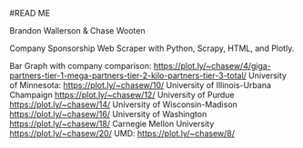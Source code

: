 #READ ME

Brandon Wallerson & Chase Wooten

Company Sponsorship Web Scraper with Python, Scrapy, HTML, and Plotly.


Bar Graph with company comparison:
https://plot.ly/~chasew/4/giga-partners-tier-1-mega-partners-tier-2-kilo-partners-tier-3-total/ 
University of Minnesota:
https://plot.ly/~chasew/10/
University of Illinois-Urbana Champaign
https://plot.ly/~chasew/12/
University of Purdue
https://plot.ly/~chasew/14/
University of Wisconsin-Madison
https://plot.ly/~chasew/16/ 
University of Washington
https://plot.ly/~chasew/18/ 
Carnegie Mellon University
https://plot.ly/~chasew/20/ 
UMD:
https://plot.ly/~chasew/8/
 
